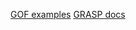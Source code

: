 [GOF examples](https://artem-karaman.github.io/GRASPandGOF/)
[GRASP docs](https://github.com/artem-karaman/GRASPandGOF/tree/master/GRASP)